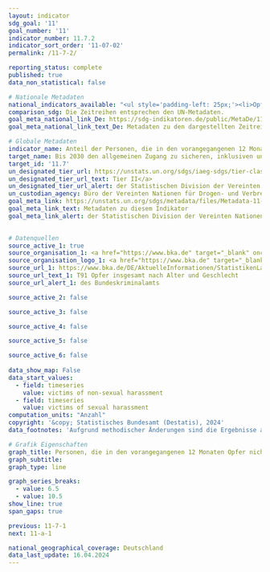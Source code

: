 ```yaml
---
layout: indicator    
sdg_goal: '11'    
goal_number: '11'    
indicator_number: 11.7.2    
indicator_sort_order: '11-07-02'    
permalink: /11-7-2/    

reporting_status: complete    
published: true    
data_non_statistical: false    

# Nationale Metadaten    
national_indicators_available: "<ul style='padding-left: 25px;'><li>Opfer nicht-sexueller Belästigung</li> <li> Opfer sexueller Belästigung</li></ul>"    
comparison_sdg: Die Zeitreihen entsprechen den UN-Metadaten.    
goal_meta_national_link_De: https://sdg-indikatoren.de/public/MetaDe/11.7.2.pdf
goal_meta_national_link_text_De: Metadaten zu den dargestellten Zeitreihen    

# Globale Metadaten    
indicator_name: Anteil der Personen, die in den vorangegangenen 12 Monaten Opfer nicht-sexueller oder sexueller Belästigung wurden, nach Geschlecht, Alter, Behinderungsstatus und Tatort    
target_name: Bis 2030 den allgemeinen Zugang zu sicheren, inklusiven und zugänglichen Grünflächen und öffentlichen Räumen gewährleisten, insbesondere für Frauen und Kinder, ältere Menschen und Menschen mit Behinderungen    
target_id: '11.7'    
un_designated_tier_url: https://unstats.un.org/sdgs/iaeg-sdgs/tier-classification/'    
un_designated_tier_url_text: Tier II</a>    
un_designated_tier_url_alert: der Statistischen Division der Vereinten Nationen    
un_custodian_agency: Büro der Vereinten Nationen für Drogen- und Verbrechensbekämpfung (UNODC)    
goal_meta_link: https://unstats.un.org/sdgs/metadata/files/Metadata-11-07-02.pdf    
goal_meta_link_text: Metadaten zu diesem Indikator    
goal_meta_link_alert: der Statistischen Division der Vereinten Nationen    
    

# Datenquellen
source_active_1: true
source_organisation_1: <a href="https://www.bka.de" target="_blank" onclick="return confirm_alert('des Bundeskriminalamts','De');"> Bundeskriminalamt (BKA) </a>
source_organisation_logo_1: <a href="https://www.bka.de" target="_blank" onclick="return confirm_alert('des Bundeskriminalamts','De');"><img src="https://sdg-indikatoren.de/public/OrgImgDe/bka.png" alt="Logo bka" style="height:60px; width:148px"/></a>
source_url_1: https://www.bka.de/DE/AktuelleInformationen/StatistikenLagebilder/PolizeilicheKriminalstatistik/PKS2023/PKSTabellen/BundOpfertabellen/bundopfertabellen.html?nn=226082
source_url_text_1: T91 Opfer insgesamt nach Alter und Geschlecht
source_url_alert_1: des Bundeskriminalamts

source_active_2: false

source_active_3: false

source_active_4: false

source_active_5: false

source_active_6: false
    
data_show_map: False    
data_start_values: 
  - field: timeseries
    value: victims of non-sexual harassment
  - field: timeseries
    value: victims of sexual harassment    
computation_units: "Anzahl"    
copyright: '&copy; Statistisches Bundesamt (Destatis), 2024'    
data_footnotes: 'Aufgrund methodischer Änderungen sind die Ergebnisse ab 2017 nur eingeschränkt mit den Vorjahren vergleichbar. Weiterführende Informationen siehe "1. General information on the time series" in den nationalen Metadaten.<br>• Opfer sexueller Belästigung: Aufgrund methodischer Änderungen sind die Ergebnisse ab 2021 nur eingeschränkt mit den Vorjahren vergleichbar. Weiterführende Informationen siehe "1. General information on the time series" in den nationalen Metadaten.'    

# Grafik Eigenschaften    
graph_title: Personen, die in den vorangegangenen 12 Monaten Opfer nicht-sexueller oder sexueller Belästigung wurden
graph_subtitle:     
graph_type: line    

graph_series_breaks:
  - value: 6.5
  - value: 10.5
show_line: true
span_gaps: true    

previous: 11-7-1    
next: 11-a-1    

national_geographical_coverage: Deutschland    
data_last_update: 16.04.2024    
---
```


<span></span>